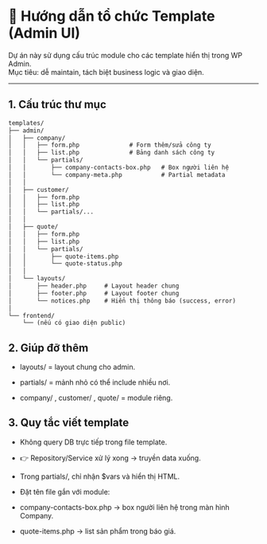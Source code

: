 # 📂 Hướng dẫn tổ chức Template (Admin UI)

Dự án này sử dụng cấu trúc module cho các template hiển thị trong WP Admin.  
Mục tiêu: dễ maintain, tách biệt business logic và giao diện.

---

## 1. Cấu trúc thư mục

```txt
templates/
├── admin/
│   ├── company/
│   │   ├── form.php              # Form thêm/sửa công ty
│   │   ├── list.php              # Bảng danh sách công ty
│   │   └── partials/
│   │       ├── company-contacts-box.php   # Box người liên hệ
│   │       └── company-meta.php           # Partial metadata
│   │
│   ├── customer/
│   │   ├── form.php
│   │   ├── list.php
│   │   └── partials/...
│   │
│   ├── quote/
│   │   ├── form.php
│   │   ├── list.php
│   │   └── partials/
│   │       ├── quote-items.php
│   │       └── quote-status.php
│   │
│   └── layouts/
│       ├── header.php     # Layout header chung
│       ├── footer.php     # Layout footer chung
│       └── notices.php    # Hiển thị thông báo (success, error)
│
└── frontend/
    └── (nếu có giao diện public)
```

## 2. Giúp đỡ thêm

- layouts/ = layout chung cho admin.

- partials/ = mảnh nhỏ có thể include nhiều nơi.

- company/ , customer/ , quote/ = module riêng.

## 3. Quy tắc viết template

- Không query DB trực tiếp trong file template.

- 👉 Repository/Service xử lý xong → truyền data xuống.

- Trong partials/, chỉ nhận $vars và hiển thị HTML.

- Đặt tên file gắn với module:

- company-contacts-box.php → box người liên hệ trong màn hình Company.

- quote-items.php → list sản phẩm trong báo giá.
